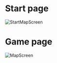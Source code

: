 # Start page

![StartMapScreen](https://user-images.githubusercontent.com/46820391/110040146-99686000-7d42-11eb-854a-0256253e304c.png)

# Game page

![MapScreen](https://user-images.githubusercontent.com/46820391/110040152-9cfbe700-7d42-11eb-943e-e03915e45504.png)
